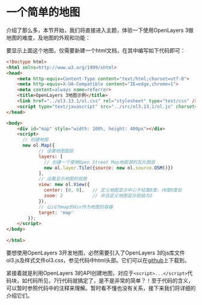 # 一个简单的地图
介绍了那么多，本节开始，我们将直接进入主题，体验一下使用OpenLayers 3做地图的难度，及地图的外观和功能：

<head>
	<link href="../src/ol3.13.1/ol.css" rel="stylesheet" type="text/css" />
	<script type="text/javascript" src="../src/ol3.13.1/ol.js" charset="utf-8"></script>
</head>

<body>
	<div id="map" style="width: 100%"></div>
	<script>
	  new ol.Map({
			layers: [
				new ol.layer.Tile({source: new ol.source.OSM()})
			],
			view: new ol.View({
				center: [0, 0],
				zoom: 2
			}),
			target: 'map'
	  });
	</script>
</body>

要显示上面这个地图，仅需要新建一个html文档，在其中编写如下代码即可：

```html
<!Doctype html>
<html xmlns=http://www.w3.org/1999/xhtml>
<head>                  
	<meta http-equiv=Content-Type content="text/html;charset=utf-8">
	<meta http-equiv=X-UA-Compatible content="IE=edge,chrome=1">
	<meta content=always name=referrer>
	<title>OpenLayers 3地图示例</title>
	<link href="../ol3.13.1/ol.css" rel="stylesheet" type="text/css" />
	<script type="text/javascript" src="../src/ol3.13.1/ol.js" charset="utf-8"></script>
</head>

<body>
	<div id="map" style="width: 100%, height: 400px"></div>
	<script>
	  // 创建地图
	  new ol.Map({
			// 设置地图图层
			layers: [
			  // 创建一个使用Open Street Map地图源的瓦片图层
			  new ol.layer.Tile({source: new ol.source.OSM()})
			],
			// 设置显示地图的视图
			view: new ol.View({
			  center: [0, 0],	// 定义地图显示中心于经度0度，纬度0度处
			  zoom: 2			// 并且定义地图显示层级为2
			}),
			// 让id为map的div作为地图的容器
			target: 'map'	
		});
	</script>
</body>
	
</html>
```

要想使用OpenLayers 3开发地图，必然需要引入了OpenLayers 3的js库文件ol3.js及样式文件ol3.css，参见代码中html头部。它们可以在[github](https://github.com/openlayers/ol3/releases)上下载到。

紧接着就是利用OpenLayers 3的API创建地图，对应于`<script>...</script>`代码块，如代码所见，7行代码就搞定了，是不是非常的简单？！至于代码的含义，可以暂时参照代码中的注释来理解。暂时看不懂也没有关系，接下来我们将详细的介绍它们。
